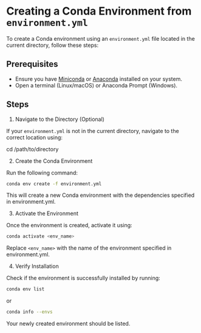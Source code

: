 # Creating a Conda Environment from `environment.yml`

To create a Conda environment using an `environment.yml` file located in the current directory, follow these steps:

## Prerequisites
- Ensure you have [Miniconda](https://docs.conda.io/en/latest/miniconda.html) or [Anaconda](https://www.anaconda.com/) installed on your system.
- Open a terminal (Linux/macOS) or Anaconda Prompt (Windows).

## Steps

1. Navigate to the Directory (Optional)

If your `environment.yml` is not in the current directory, navigate to the correct location using:

cd /path/to/directory

2. Create the Conda Environment

Run the following command:

```bash
conda env create -f environment.yml
```

This will create a new Conda environment with the dependencies specified in environment.yml.

3. Activate the Environment

Once the environment is created, activate it using:

```bash
conda activate <env_name>
```

Replace `<env_name>` with the name of the environment specified in environment.yml.

4. Verify Installation

Check if the environment is successfully installed by running:

```bash
conda env list
```

or

```bash
conda info --envs
```

Your newly created environment should be listed.

